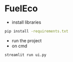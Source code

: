 # FuelEco
- install libraries
```bash
pip install -requirements.txt
```
- run the project
- on cmd
```bash
streamlit run ui.py
```
